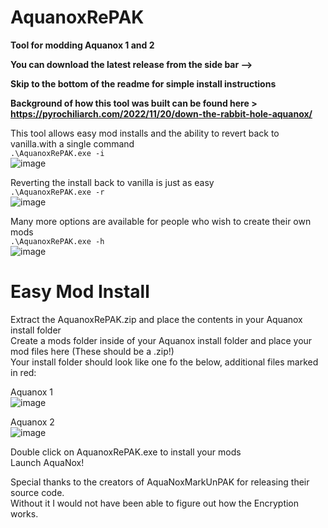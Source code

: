 # AquanoxRePAK
 
**Tool for modding Aquanox 1 and 2**<br>

**You can download the latest release from the side bar -->**<br>

**Skip to the bottom of the readme for simple install instructions**<br>

**Background of how this tool was built can be found here > https://pyrochiliarch.com/2022/11/20/down-the-rabbit-hole-aquanox/**

This tool allows easy mod installs and the ability to revert back to vanilla.with a single command<br>
```.\AquanoxRePAK.exe -i```<br>
![image](https://user-images.githubusercontent.com/11240849/194455120-8d9a33ce-a039-479a-9877-c57738380b5f.png)<br>

Reverting the install back to vanilla is just as easy<br>
```.\AquanoxRePAK.exe -r```<br>
![image](https://user-images.githubusercontent.com/11240849/194455418-cbc06f0a-9fd7-44e2-a201-918a0d501718.png)<br>

Many more options are available for people who wish to create their own mods<br>
```.\AquanoxRePAK.exe -h```<br>
![image](https://user-images.githubusercontent.com/11240849/194456155-c83e4564-9666-4205-920c-0b17217d246a.png)<br>

# Easy Mod Install

Extract the AquanoxRePAK.zip and place the contents in your Aquanox install folder<br>
Create a mods folder inside of your Aquanox install folder and place your mod files here (These should be a .zip!)<br>
Your install folder should look like one fo the below, additional files marked in red:<br>

Aquanox 1<br>
![image](https://user-images.githubusercontent.com/11240849/194456843-56497f11-143b-4a0f-b6c1-b0cdb6250905.png)<br>

Aquanox 2<br>
![image](https://user-images.githubusercontent.com/11240849/194456940-0c53c8b0-9646-4ff9-9378-0ecf32cac2b9.png)<br>

Double click on AquanoxRePAK.exe to install your mods<br>
Launch AquaNox!

Special thanks to the creators of AquaNoxMarkUnPAK for releasing their source code.<br> 
Without it I would not have been able to figure out how the Encryption works.

